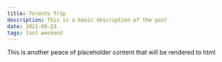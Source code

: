 ```yaml
---
title: Toronto Trip
description: This is a basic description of the post
date: 2021-08-23
tags: last weekend
---
```

This is another peace of  placeholder content that will be rendered to html